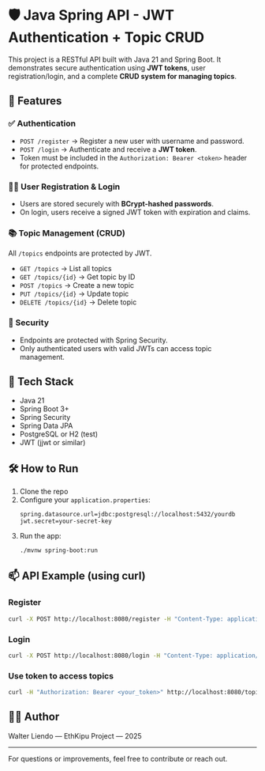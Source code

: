 # 🛡️ Java Spring API - JWT Authentication + Topic CRUD

This project is a RESTful API built with Java 21 and Spring Boot. It demonstrates secure authentication using **JWT tokens**, user registration/login, and a complete **CRUD system for managing topics**.

## 🚀 Features

### ✅ Authentication
- `POST /register` → Register a new user with username and password.
- `POST /login` → Authenticate and receive a **JWT token**.
- Token must be included in the `Authorization: Bearer <token>` header for protected endpoints.

### 🧑‍💻 User Registration & Login
- Users are stored securely with **BCrypt-hashed passwords**.
- On login, users receive a signed JWT token with expiration and claims.

### 📚 Topic Management (CRUD)
All `/topics` endpoints are protected by JWT.

- `GET /topics` → List all topics
- `GET /topics/{id}` → Get topic by ID
- `POST /topics` → Create a new topic
- `PUT /topics/{id}` → Update topic
- `DELETE /topics/{id}` → Delete topic

### 🔐 Security
- Endpoints are protected with Spring Security.
- Only authenticated users with valid JWTs can access topic management.

## 🧪 Tech Stack
- Java 21
- Spring Boot 3+
- Spring Security
- Spring Data JPA
- PostgreSQL or H2 (test)
- JWT (jjwt or similar)

## 🛠️ How to Run

1. Clone the repo
2. Configure your `application.properties`:
   ```properties
   spring.datasource.url=jdbc:postgresql://localhost:5432/yourdb
   jwt.secret=your-secret-key
   ```
3. Run the app:
   ```bash
   ./mvnw spring-boot:run
   ```

## 📫 API Example (using curl)

### Register
```bash
curl -X POST http://localhost:8080/register -H "Content-Type: application/json" -d '{"username":"user", "password":"123456"}'
```

### Login
```bash
curl -X POST http://localhost:8080/login -H "Content-Type: application/json" -d '{"username":"user", "password":"123456"}'
```

### Use token to access topics
```bash
curl -H "Authorization: Bearer <your_token>" http://localhost:8080/topics
```

## 👨‍💻 Author

Walter Liendo — EthKipu Project — 2025

---

For questions or improvements, feel free to contribute or reach out.
